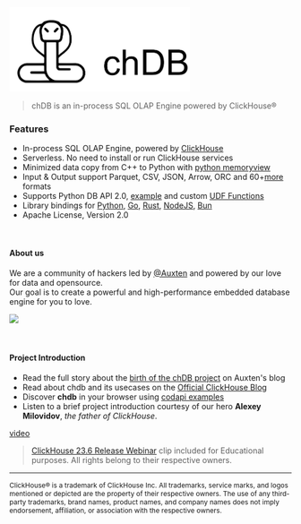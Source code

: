 <div align="left">
  <a href="https://chdb.io">
    <img src="chdb-snake-dark.png" height="150" style="filter: var(--invert);">
  </a>
</div>

> chDB is an in-process SQL OLAP Engine powered by ClickHouse®

### Features
     
* In-process SQL OLAP Engine, powered by [ClickHouse](https://github.com/clickhouse/clickhouse)
* Serverless. No need to install or run ClickHouse services
* Minimized data copy from C++ to Python with [python memoryview](https://docs.python.org/3/c-api/memoryview.html)
* Input & Output support Parquet, CSV, JSON, Arrow, ORC and 60+[more](https://clickhouse.com/docs/en/interfaces/formats) formats
* Supports Python DB API 2.0, [example](https://github.com/chdb-io/chdb/blob/main/examples/dbapi.py) and custom [UDF Functions](https://github.com/chdb-io/chdb/blob/main/examples/udf.py)
* Library bindings for [Python](https://github.com/chdb-io/chdb), [Go](https://github.com/chdb-io/chdb-go), [Rust](https://github.com/chdb-io/chdb-rust), [NodeJS](https://github.com/chdb-io/chdb-node), [Bun](https://github.com/chdb-io/chdb-bun)
* Apache License, Version 2.0

<br>

#### About us
We are a community of hackers led by [@Auxten](https://auxten.com/) and powered by our love for data and opensource.<br>
Our goal is to create a powerful and high-performance embedded database engine for you to love.

<a href="https://chdb.io" target="_blank"><img src="https://contributors-img.web.app/image?repo=chdb-io/chdb" width=300></a>

<br>


#### Project Introduction

* Read the full story about the [birth of the chDB project](https://auxten.com/the-birth-of-chdb/) on Auxten's blog
* Read about chdb and its usecases on the [Official ClickHouse Blog](https://clickhouse.com/blog/welcome-chdb-to-clickhouse)
* Discover **chdb** in your browser using [codapi examples](https://antonz.org/trying-chdb/)
* Listen to a brief project introduction courtesy of our hero **Alexey Milovidov**, _the father of ClickHouse_.

[video](https://github.com/chdb-io/chdb-io.github.io/assets/240147/a58cc641-ce60-4649-a20f-00f6e6789257 ':include :type=video :width=60%')

> [ClickHouse 23.6 Release Webinar](https://youtu.be/cuf_hYn7dqU?t=3059) clip included for Educational purposes. All rights belong to their respective owners.


-----------

<div align="left" style="font-size: 12px;">
ClickHouse® is a trademark of ClickHouse Inc. All trademarks, service marks, and logos mentioned or depicted are the property of their respective owners. The use of any third-party trademarks, brand names, product names, and company names does not imply endorsement, affiliation, or association with the respective owners. 
</div>
